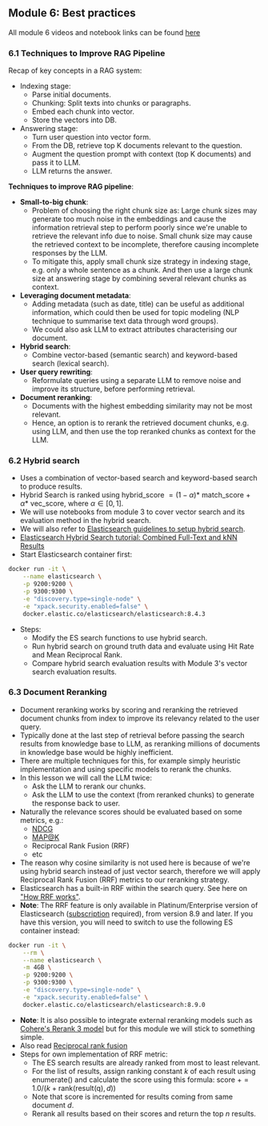 ## Module 6: Best practices
All module 6 videos and notebook links can be found [here](https://github.com/DataTalksClub/llm-zoomcamp/blob/main/06-best-practices/README.md)

### 6.1 Techniques to Improve RAG Pipeline
Recap of key concepts in a RAG system:
* Indexing stage:
    * Parse initial documents.
    * Chunking: Split texts into chunks or paragraphs.
    * Embed each chunk into vector.
    * Store the vectors into DB.
* Answering stage:
    * Turn user question into vector form.
    * From the DB, retrieve top K documents relevant to the question.
    * Augment the question prompt with context (top K documents) and pass it to LLM.
    * LLM returns the answer.

**Techniques to improve RAG pipeline**:
* **Small-to-big chunk**:
    * Problem of choosing the right chunk size as: Large chunk sizes may generate too much noise in the embeddings and cause the information retrieval step to perform poorly since we're unable to retrieve the relevant info due to noise. Small chunk size may cause the retrieved context to be incomplete, therefore causing incomplete responses by the LLM.
    * To mitigate this, apply small chunk size strategy in indexing stage, e.g. only a whole sentence as a chunk. And then use a large chunk size at answering stage by combining several relevant chunks as context.
* **Leveraging document metadata**:
    * Adding metadata (such as date, title) can be useful as additional information, which could then be used for topic modeling (NLP technique to summarise text data through word groups).
    * We could also ask LLM to extract attributes characterising our document.
* **Hybrid search**:
    * Combine vector-based (semantic search) and keyword-based search (lexical search).
* **User query rewriting**:
    * Reformulate queries using a separate LLM to remove noise and improve its structure, before performing retrieval.
* **Document reranking**:
    * Documents with the highest embedding similarity may not be most relevant.
    * Hence, an option is to rerank the retrieved document chunks, e.g. using LLM, and then use the top reranked chunks as context for the LLM.

### 6.2 Hybrid search
* Uses a combination of vector-based search and keyword-based search to produce results.
* Hybrid Search is ranked using hybrid_score $= (1-\alpha) *$ match_score + $\alpha *$ vec_score, where $\alpha \in [0,1]$.
* We will use notebooks from module 3 to cover vector search and its evaluation method in the hybrid search.
* We will also refer to [Elasticsearch guidelines to setup hybrid search](https://www.elastic.co/guide/en/elasticsearch/reference/current/knn-search.html#_combine_approximate_knn_with_other_features).
* [Elasticsearch Hybrid Search tutorial: Combined Full-Text and kNN Results](https://www.elastic.co/search-labs/tutorials/search-tutorial/vector-search/hybrid-search)
* Start Elasticsearch container first:
```bash
docker run -it \
    --name elasticsearch \
    -p 9200:9200 \
    -p 9300:9300 \
    -e "discovery.type=single-node" \
    -e "xpack.security.enabled=false" \
    docker.elastic.co/elasticsearch/elasticsearch:8.4.3
```
* Steps:
    * Modify the ES search functions to use hybrid search.
    * Run hybrid search on ground truth data and evaluate using Hit Rate and Mean Reciprocal Rank.
    * Compare hybrid search evaluation results with Module 3's vector search evaluation results.

### 6.3 Document Reranking
* Document reranking works by scoring and reranking the retrieved document chunks from index to improve its relevancy related to the user query.
* Typically done at the last step of retrieval before passing the search results from knowledge base to LLM, as reranking millions of documents in knowledge base would be highly inefficient.
* There are multiple techniques for this, for example simply heuristic implementation and using specific models to rerank the chunks.
* In this lesson we will call the LLM twice:
    * Ask the LLM to rerank our chunks.
    * Ask the LLM to use the context (from reranked chunks) to generate the response back to user.
* Naturally the relevance scores should be evaluated based on some metrics, e.g.:
    * [NDCG](https://www.evidentlyai.com/ranking-metrics/ndcg-metric#:~:text=Normalized%20Discounted%20Cumulative%20Gain%20(NDCG)%20is%20a%20ranking%20quality%20metric,DCG%20representing%20a%20perfect%20ranking.)
    * [MAP@K](https://www.evidentlyai.com/ranking-metrics/mean-average-precision-map)
    * Reciprocal Rank Fusion (RRF)
    * etc
* The reason why cosine similarity is not used here is because of we're using hybrid search instead of just vector search, therefore we will apply Reciprocal Rank Fusion (RRF) metrics to our reranking strategy.
* Elasticsearch has a built-in RRF within the search query. See here on ["How RRF works"](https://www.elastic.co/search-labs/tutorials/search-tutorial/vector-search/hybrid-search#how-rrf-works). 
* **Note**: The RRF feature is only available in Platinum/Enterprise version of Elasticsearch ([subscription](https://www.elastic.co/subscriptions) required), from version 8.9 and later. If you have this version, you will need to switch to use the following ES container instead:
```bash
docker run -it \
    --rm \
    --name elasticsearch \
    -m 4GB \
    -p 9200:9200 \
    -p 9300:9300 \
    -e "discovery.type=single-node" \
    -e "xpack.security.enabled=false" \
    docker.elastic.co/elasticsearch/elasticsearch:8.9.0
```
* **Note**: It is also possible to integrate external reranking models such as [Cohere's Rerank 3 model](https://www.elastic.co/search-labs/blog/elasticsearch-cohere-rerank) but for this module we will stick to something simple.
* Also read [Reciprocal rank fusion](https://www.elastic.co/guide/en/elasticsearch/reference/current/rrf.html)
* Steps for own implementation of RRF metric:
    * The ES search results are already ranked from most to least relevant.
    * For the list of results, assign ranking constant $k$ of each result using enumerate() and calculate the score using this formula:
        score $+= 1.0 / ( k + \text{rank}( \text{result(q)}, d ) )$
    * Note that score is incremented for results coming from same document $d$.
    * Rerank all results based on their scores and return the top $n$ results.
